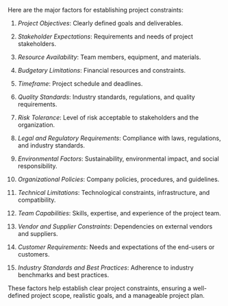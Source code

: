Here are the major factors for establishing project constraints:

1. _Project Objectives_: Clearly defined goals and deliverables.

2. _Stakeholder Expectations_: Requirements and needs of project stakeholders.

3. _Resource Availability_: Team members, equipment, and materials.

4. _Budgetary Limitations_: Financial resources and constraints.

5. _Timeframe_: Project schedule and deadlines.

6. _Quality Standards_: Industry standards, regulations, and quality requirements.

7. _Risk Tolerance_: Level of risk acceptable to stakeholders and the organization.

8. _Legal and Regulatory Requirements_: Compliance with laws, regulations, and industry standards.

9. _Environmental Factors_: Sustainability, environmental impact, and social responsibility.

10. _Organizational Policies_: Company policies, procedures, and guidelines.

11. _Technical Limitations_: Technological constraints, infrastructure, and compatibility.

12. _Team Capabilities_: Skills, expertise, and experience of the project team.

13. _Vendor and Supplier Constraints_: Dependencies on external vendors and suppliers.

14. _Customer Requirements_: Needs and expectations of the end-users or customers.

15. _Industry Standards and Best Practices_: Adherence to industry benchmarks and best practices.

These factors help establish clear project constraints, ensuring a well-defined project scope, realistic goals, and a manageable project plan.
